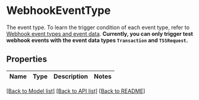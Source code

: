 # WebhookEventType

The event type. To learn the trigger condition of each event type, refer to [Webhook event types and event data](https://www.cobo.com/developers/v2/guides/webhooks-callbacks/webhook-event-type).   **Currently, you can only trigger test webhook events with the event data types `Transaction` and `TSSRequest`.** 

## Properties

Name | Type | Description | Notes
------------ | ------------- | ------------- | -------------

[[Back to Model list]](../README.md#documentation-for-models) [[Back to API list]](../README.md#documentation-for-api-endpoints) [[Back to README]](../README.md)



